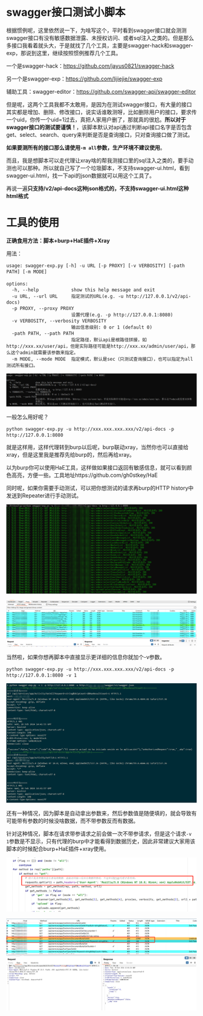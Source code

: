 # swagger接口测试小脚本

根据惯例呢，这里依然说一下，为啥写这个，平时看到swagger接口就会测测swagger接口有没有敏感数据泄露、未授权访问、或者sql注入之类的。但是那么多接口我看着就头大，于是就找了几个工具，主要是swagger-hack和swagger-exp，那说到这里，继续按照惯例推荐几个工具。

一个是swagger-hack：https://github.com/jayus0821/swagger-hack

另一个是swagger-exp：https://github.com/lijiejie/swagger-exp

辅助工具：swagger-editor：https://github.com/swagger-api/swagger-editor

但是呢，这两个工具我都不太敢用，是因为在测试swagger接口，有大量的接口其实都是增加、删除、修改接口，说实话谁敢测呀，比如删除用户的接口，要求传一个uid，你传一个uid=1过去，真把人家用户删了，那就真的很尬。**所以对于swagger接口的测试要谨慎！**，该脚本默认对api通过判断api接口名字是否包含get、select、search、query来判断是否是查询接口，只对查询接口做了测试。

**如果要测所有的接口那么请使用`-m all`参数，生产环境不建议使用**。

而且，我是想脚本可以走代理让xray啥的帮我测接口里的sql注入之类的，要手动测也可以那种。所以就自己写了一个垃圾脚本，不支持swagger-ui.html，看到swagger-ui.html，找一下api的json数据就可以用这个工具了。

再说一遍**只支持/v2/api-docs这种json格式的，不支持swagger-ui.html这种html格式**

# 工具的使用

**正确食用方法：脚本+burp+HaE插件+Xray**

用法：

```
usage: swagger-exp.py [-h] -u URL [-p PROXY] [-v VERBOSITY] [-path PATH] [-m MODE]

options:
  -h, --help            show this help message and exit
  -u URL, --url URL     指定测试的URL(e.g. -u http://127.0.0.1/v2/api-docs)
  -p PROXY, --proxy PROXY
                        设置代理(e.g. -p http://127.0.0.1:8080)
  -v VERBOSITY, --verbosity VERBOSITY
                        输出信息级别: 0 or 1 (default 0)
  -path PATH, --path PATH
                        指定路径，默认api是根路径拼接，如http://xxx.xx/user/api，但是实际路径可能是http://xxx.xx/admin/user/api，那么这个admin就需要该参数来指定。
  -m MODE, --mode MODE  指定模式，默认是sec（只测试查询接口），也可以指定为all测试所有接口。
```

![1709124848563](images/1709124848563.png)

一般怎么用好呢？

```
python swagger-exp.py -u http://xxx.xxx.xxx.xxx/v2/api-docs -p http://127.0.0.1:8080
```

就是这样用，这样代理转到burp以后呢，burp联动xray，当然你也可以直接给xray，但是这里我是推荐先给burp的，然后再给xray。

以为burp你可以使用HaE工具，这样做如果接口返回有敏感信息，就可以看到颜色高亮，方便一些。工具地址https://github.com/gh0stkey/HaE

同时呢，如果你需要手动测试，可以把你想测试的请求再burp的HTTP history中发送到Repeater进行手动测试。

![1680164449597](images/1680164449597.png)

![1680165825426](images/1680165825426.png)



当然啦，如果你想再脚本中直接显示更详细的信息你就加个-v参数。

```
python swagger-exp.py -u http://xxx.xxx.xxx.xxx/v2/api-docs -p http://127.0.0.1:8080 -v 1
```

![1709131815098](images/1709131815098.png)

还有一种情况，因为脚本是自动拿出参数来，然后参数值是随便填的，就会导致有可能带有参数的时候没啥数据，而不带参数反而有数据。

针对这种情况，脚本在请求带参请求之前会做一次不带参请求，但是这个请求`-v 1`参数是不显示，只有代理的burp中才能看得到数据历史，因此非常建议大家用该脚本的时候配合burp+HaE插件+xray使用。

![1709130165464](images/1709130165464.png)

![1709125065119](images/1709125065119.png)

